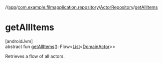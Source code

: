 //[app](../../../index.md)/[com.example.filmapplication.repository](../index.md)/[ActorRepository](index.md)/[getAllItems](get-all-items.md)

# getAllItems

[androidJvm]\
abstract fun [getAllItems](get-all-items.md)(): Flow&lt;[List](https://kotlinlang.org/api/latest/jvm/stdlib/kotlin.collections/-list/index.html)&lt;[DomainActor](../../com.example.filmapplication.domain/-domain-actor/index.md)&gt;&gt;

Retrieves a flow of all actors.
